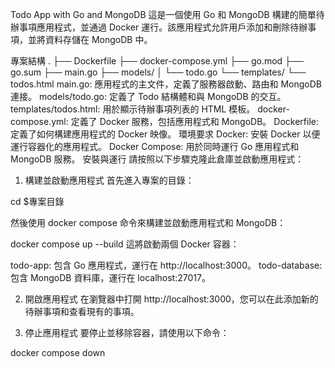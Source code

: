 Todo App with Go and MongoDB
這是一個使用 Go 和 MongoDB 構建的簡單待辦事項應用程式，並通過 Docker 運行。該應用程式允許用戶添加和刪除待辦事項，並將資料存儲在 MongoDB 中。

專案結構
.
├── Dockerfile
├── docker-compose.yml
├── go.mod
├── go.sum
├── main.go
├── models/
│   └── todo.go
└── templates/
    └── todos.html
main.go: 應用程式的主文件，定義了服務器啟動、路由和 MongoDB 連接。
models/todo.go: 定義了 Todo 結構體和與 MongoDB 的交互。
templates/todos.html: 用於顯示待辦事項列表的 HTML 模板。
docker-compose.yml: 定義了 Docker 服務，包括應用程式和 MongoDB。
Dockerfile: 定義了如何構建應用程式的 Docker 映像。
環境要求
Docker: 安裝 Docker 以便運行容器化的應用程式。
Docker Compose: 用於同時運行 Go 應用程式和 MongoDB 服務。
安裝與運行
請按照以下步驟克隆此倉庫並啟動應用程式：

1. 構建並啟動應用程式
首先進入專案的目錄：

cd $專案目錄


然後使用 docker compose 命令來構建並啟動應用程式和 MongoDB：

docker compose up --build
這將啟動兩個 Docker 容器：

todo-app: 包含 Go 應用程式，運行在 http://localhost:3000。
todo-database: 包含 MongoDB 資料庫，運行在 localhost:27017。

2. 開啟應用程式
在瀏覽器中打開 http://localhost:3000，您可以在此添加新的待辦事項和查看現有的事項。

3. 停止應用程式
要停止並移除容器，請使用以下命令：

docker compose down